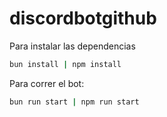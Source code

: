 # discordbotgithub

Para instalar las dependencias

```bash
bun install | npm install
```

Para correr el bot:

```bash
bun run start | npm run start
```
